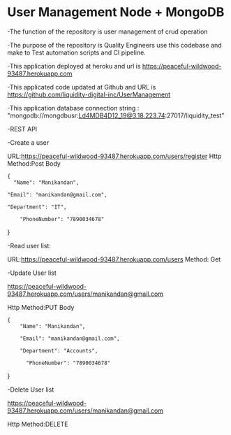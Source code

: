 # User Management Node + MongoDB 

-The function of the repository is user management of crud operation

-The purpose of the repository is Quality Engineers use this codebase and make to Test automation scripts and CI pipeline.

-This application deployed at heroku and url is https://peaceful-wildwood-93487.herokuapp.com

-This applicated code updated at Github and URL is https://github.com/liquidity-digital-inc/UserManagement

-This application database connection string : "mongodb://mongdbusr:Ld4MDB4D12_19@3.18.223.74:27017/liquidity_test"

-REST API

-Create a user

URL:https://peaceful-wildwood-93487.herokuapp.com/users/register
Http Method:Post
Body

	{
	  "Name": "Manikandan",
 
   	"Email": "manikandan@gmail.com",

    "Department": "IT",
    
		"PhoneNumber": "7890034678"
	
  }

-Read user list:

URL:https://peaceful-wildwood-93487.herokuapp.com/users
Method: Get

-Update User list

https://peaceful-wildwood-93487.herokuapp.com/users/manikandan@gmail.com
		
Http Method:PUT
Body

	{
	    "Name": "Manikandan",
 
   		"Email": "manikandan@gmail.com",

    	"Department": "Accounts",
    
		  "PhoneNumber": "7890034678"
	
}

-Delete User list

https://peaceful-wildwood-93487.herokuapp.com/users/manikandan@gmail.com
		
Http Method:DELETE


